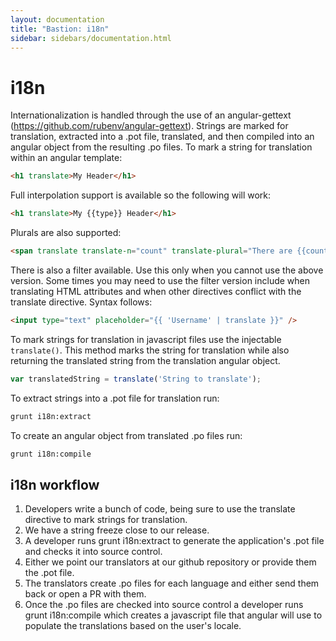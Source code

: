 ```yaml
---
layout: documentation
title: "Bastion: i18n"
sidebar: sidebars/documentation.html
---
```


# i18n

Internationalization is handled through the use of an angular-gettext (https://github.com/rubenv/angular-gettext).  Strings are marked for translation, extracted into a .pot file, translated, and then compiled into an angular object from the resulting .po files.  To mark a string for translation within an angular template:

```html
<h1 translate>My Header</h1>
```

Full interpolation support is available so the following will work:

```html
<h1 translate>My {{type}} Header</h1>
```

Plurals are also supported:

```html
<span translate translate-n="count" translate-plural="There are {{count}} messages">There is {{count}} message</a>
```

There is also a filter available.  Use this only when you cannot use the above version.  Some times you may need to use the filter version include when translating HTML attributes and when other directives conflict with the translate directive.  Syntax follows:

```html
<input type="text" placeholder="{{ 'Username' | translate }}" />
```

To mark strings for translation in javascript files use the injectable `translate()`.  This method marks the string for translation while also returning the translated string from the translation angular object.

```javascript
var translatedString = translate('String to translate');
```

To extract strings into a .pot file for translation run:

```bash
grunt i18n:extract
```

To create an angular object from translated .po files run:

```bash
grunt i18n:compile
```

## i18n workflow

1. Developers write a bunch of code, being sure to use the translate directive to mark strings for translation.
1. We have a string freeze close to our release.
1. A developer runs grunt i18n:extract to generate the application's .pot file and checks it into source control.
1. Either we point our translators at our github repository or provide them the .pot file.
1. The translators create .po files for each language and either send them back or open a PR with them.
1. Once the .po files are checked into source control a developer runs grunt i18n:compile which creates a javascript file that angular will use to populate the translations based on the user's locale.
